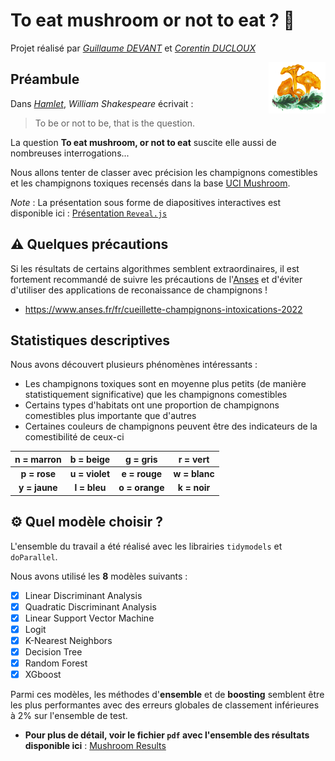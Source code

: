 # To eat mushroom or not to eat ? 🍄

Projet réalisé par *[Guillaume DEVANT](https://github.com/devgui37)* et *[Corentin DUCLOUX](https://github.com/CDucloux)*

<img src="https://github.com/CDucloux/To-eat-mushroom-or-not-to-eat/blob/main/images/main_mushroom.png" width=18% height=18% align="right">

## Préambule

Dans [*Hamlet*](https://en.wikipedia.org/wiki/Hamlet), *William Shakespeare* écrivait : 
> To be or not to be, that is the question.

La question **To eat mushroom, or not to eat** suscite elle aussi de nombreuses interrogations...

Nous allons tenter de classer avec précision les champignons comestibles et les champignons toxiques recensés dans la base [UCI Mushroom](https://archive.ics.uci.edu/ml/datasets/mushroom).

*Note* : La présentation sous forme de diapositives interactives est disponible ici : [Présentation `Reveal.js`](https://corentinducloux.fr/Reveal.js/Mushroom_presentation.html)

## :warning: Quelques précautions

Si les résultats de certains algorithmes semblent extraordinaires, il est fortement recommandé de suivre les précautions de l'[Anses](https://www.anses.fr/fr) et d'éviter d'utiliser des applications de reconaissance de champignons !

- https://www.anses.fr/fr/cueillette-champignons-intoxications-2022

## Statistiques descriptives

Nous avons découvert plusieurs phénomènes intéressants : 

- Les champignons toxiques sont en moyenne plus petits (de manière statistiquement significative) que les champignons comestibles
- Certains types d'habitats ont une proportion de champignons comestibles plus importante que d'autres
- Certaines couleurs de champignons peuvent être des indicateurs de la comestibilité de ceux-ci

|   n = marron  |    b = beige   |    g = gris    |    r = vert   |
|:-------------:|:--------------:|:--------------:|:-------------:|
|  **p = rose** | **u = violet** |  **e = rouge** | **w = blanc** |
| **y = jaune** |  **l = bleu**  | **o = orange** |  **k = noir** |


## :gear: Quel modèle choisir ?

L'ensemble du travail a été réalisé avec les librairies `tidymodels` et `doParallel`.

Nous avons utilisé les **8** modèles suivants : 

- [x] Linear Discriminant Analysis
- [x] Quadratic Discriminant Analysis
- [x] Linear Support Vector Machine
- [x] Logit
- [x] K-Nearest Neighbors
- [x] Decision Tree
- [x] Random Forest
- [x] XGboost

Parmi ces modèles, les méthodes d'**ensemble** et de **boosting** semblent être les plus performantes avec des erreurs globales de classement inférieures à 2% sur l'ensemble de test.

- **Pour plus de détail, voir le fichier `pdf` avec l'ensemble des résultats disponible ici** : [Mushroom Results](https://github.com/CDucloux/To-eat-mushroom-or-not-to-eat/blob/main/Mushroom_results.pdf)


